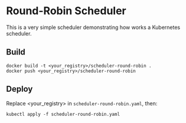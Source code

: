 # Round-Robin Scheduler

This is a very simple scheduler demonstrating how works a Kubernetes scheduler.

## Build

```shell
docker build -t <your_registry>/scheduler-round-robin .
docker push <your_registry>/scheduler-round-robin
```

## Deploy

Replace <your_registry> in `scheduler-round-robin.yaml`, then:

```shell
kubectl apply -f scheduler-round-robin.yaml
```

